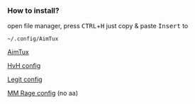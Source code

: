 ### How to install?
open file manager, press <kbd>CTRL</kbd>+<kbd>H</kbd>
just copy & paste <kbd>Insert</kbd> to
```
~/.config/AimTux
```

[AimTux](https://github.com/AimTuxOfficial/AimTux)


[HvH config](https://github.com/hvhboi/atconfig/tree/master/HvH)

[Legit config](https://github.com/hvhboi/atconfig/tree/master/legit)

[MM Rage config](https://github.com/hvhboi/atconfig/tree/master/rage%20mm%20no%20aa) (no aa)

